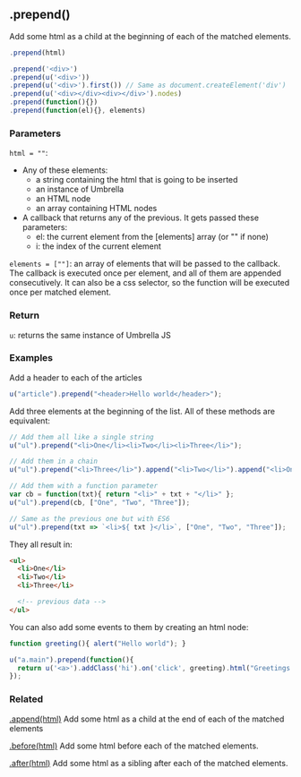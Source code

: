 ## .prepend()

Add some html as a child at the beginning of each of the matched elements.

```js
.prepend(html)

.prepend('<div>')
.prepend(u('<div>'))
.prepend(u('<div>').first()) // Same as document.createElement('div')
.prepend(u('<div></div><div></div>').nodes)
.prepend(function(){})
.prepend(function(el){}, elements)
```



### Parameters

`html = ""`:
  - Any of these elements:
    - a string containing the html that is going to be inserted
    - an instance of Umbrella
    - an HTML node
    - an array containing HTML nodes
  - A callback that returns any of the previous. It gets passed these parameters:
    - el: the current element from the [elements] array (or "" if none)
    - i: the index of the current element

`elements = [""]`: an array of elements that will be passed to the callback. The callback is executed once per element, and all of them are appended consecutively. It can also be a css selector, so the function will be executed once per matched element.



### Return

`u`: returns the same instance of Umbrella JS



### Examples

Add a header to each of the articles

```js
u("article").prepend("<header>Hello world</header>");
```

Add three elements at the beginning of the list. All of these methods are equivalent:

```js
// Add them all like a single string
u("ul").prepend("<li>One</li><li>Two</li><li>Three</li>");

// Add them in a chain
u("ul").prepend("<li>Three</li>").append("<li>Two</li>").append("<li>One</li>");

// Add them with a function parameter
var cb = function(txt){ return "<li>" + txt + "</li>" };
u("ul").prepend(cb, ["One", "Two", "Three"]);

// Same as the previous one but with ES6
u("ul").prepend(txt => `<li>${ txt }</li>`, ["One", "Two", "Three"]);
```

They all result in:

```html
<ul>
  <li>One</li>
  <li>Two</li>
  <li>Three</li>

  <!-- previous data -->
</ul>
```

You can also add some events to them by creating an html node:

```js
function greeting(){ alert("Hello world"); }

u("a.main").prepend(function(){
  return u('<a>').addClass('hi').on('click', greeting).html("Greetings!");
});
```



### Related

[.append(html)](#append) Add some html as a child at the end of each of the matched elements

[.before(html)](#before) Add some html before each of the matched elements.

[.after(html)](#after) Add some html as a sibling after each of the matched elements.
